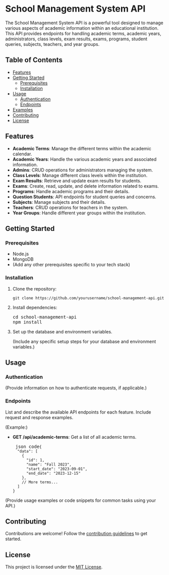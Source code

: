 <h1> School Management System API </h1>
<p>The School Management System API is a powerful tool designed to manage various aspects of academic information within an educational institution. This API provides endpoints for handling academic terms, academic years, administrators, class levels, exam results, exams, programs, student queries, subjects, teachers, and year groups.</p>
<h2>Table of Contents</h2>
<ul><li><a target="_new" href="#features">Features</a></li><li><a target="_new" href="#getting-started">Getting Started</a><ul><li><a target="_new" href="#prerequisites">Prerequisites</a></li><li><a target="_new" href="#installation">Installation</a></li></ul></li><li><a target="_new" href="#usage">Usage</a><ul><li><a target="_new" href="#authentication">Authentication</a></li><li><a target="_new" href="#endpoints">Endpoints</a></li></ul></li><li><a target="_new" href="#examples">Examples</a></li><li><a target="_new" href="#contributing">Contributing</a></li><li><a target="_new" href="#license">License</a></li></ul>
<h2>Features</h2>
<ul><li><strong>Academic Terms</strong>: Manage the different terms within the academic calendar.</li><li><strong>Academic Years</strong>: Handle the various academic years and associated information.</li><li><strong>Admins</strong>: CRUD operations for administrators managing the system.</li><li><strong>Class Levels</strong>: Manage different class levels within the institution.</li><li><strong>Exam Results</strong>: Retrieve and update exam results for students.</li><li><strong>Exams</strong>: Create, read, update, and delete information related to exams.</li><li><strong>Programs</strong>: Handle academic programs and their details.</li><li><strong>Question Students</strong>: API endpoints for student queries and concerns.</li><li><strong>Subjects</strong>: Manage subjects and their details.</li><li><strong>Teachers</strong>: CRUD operations for teachers in the system.</li><li><strong>Year Groups</strong>: Handle different year groups within the institution.</li></ul>
<h2>Getting Started</h2>
<h3>Prerequisites</h3>
<ul><li>Node.js</li><li>MongoDB</li><li>(Add any other prerequisites specific to your tech stack)</li></ul>
<h3>Installation</h3>
<ol><li><p>Clone the repository:</p><pre><div class="bg-black rounded-md"><div class="p-4 overflow-y-auto"><code class="!whitespace-pre hljs language-bash">git <span class="hljs-built_in">clone</span> https://github.com/yourusername/school-management-api.git
</code></div></div></pre></li><li><p>Install dependencies:</p><pre><div class="bg-black rounded-md"><div class="p-4 overflow-y-auto"><span class="hljs-built_in">cd</span> school-management-api
npm install
</code></div></div></pre></li><li><p>Set up the database and environment variables.</p><p>(Include any specific setup steps for your database and environment variables.)</p></li></ol>
<h2>Usage</h2>
<h3>Authentication</h3>
<p>(Provide information on how to authenticate requests, if applicable.)</p>
<h3>Endpoints</h3>
<p>List and describe the available API endpoints for each feature. Include request and response examples.</p>
<p>(Example:)</p>
<ul><li><p><strong>GET /api/academic-terms</strong>: Get a list of all academic terms.</p><pre><div class="bg-black rounded-md"><div class="p-4 overflow-y-auto"> json code<code class="!whitespace-pre hljs language-json"><span class="hljs-punctuation">{</span>
  <span class="hljs-attr">"data"</span><span class="hljs-punctuation">:</span> <span class="hljs-punctuation">[</span>
    <span class="hljs-punctuation">{</span>
      <span class="hljs-attr">"id"</span><span class="hljs-punctuation">:</span> <span class="hljs-number">1</span><span class="hljs-punctuation">,</span>
      <span class="hljs-attr">"name"</span><span class="hljs-punctuation">:</span> <span class="hljs-string">"Fall 2023"</span><span class="hljs-punctuation">,</span>
      <span class="hljs-attr">"start_date"</span><span class="hljs-punctuation">:</span> <span class="hljs-string">"2023-09-01"</span><span class="hljs-punctuation">,</span>
      <span class="hljs-attr">"end_date"</span><span class="hljs-punctuation">:</span> <span class="hljs-string">"2023-12-15"</span>
    <span class="hljs-punctuation">}</span><span class="hljs-punctuation">,</span>
    <span class="hljs-comment">// More terms...</span>
  <span class="hljs-punctuation">]</span>
<span class="hljs-punctuation">}</span>
</code></div></div></pre></li></ul>
<p>(Provide usage examples or code snippets for common tasks using your API.)</p>
<h2>Contributing</h2>
<p>Contributions are welcome! Follow the <a target="_new" href="CONTRIBUTING.md">contribution guidelines</a> to get started.</p>
<h2>License</h2>
<p>This project is licensed under the <a href="https://github.com/git/git-scm.com/blob/main/MIT-LICENSE.txt">MIT License</a>.</p>
